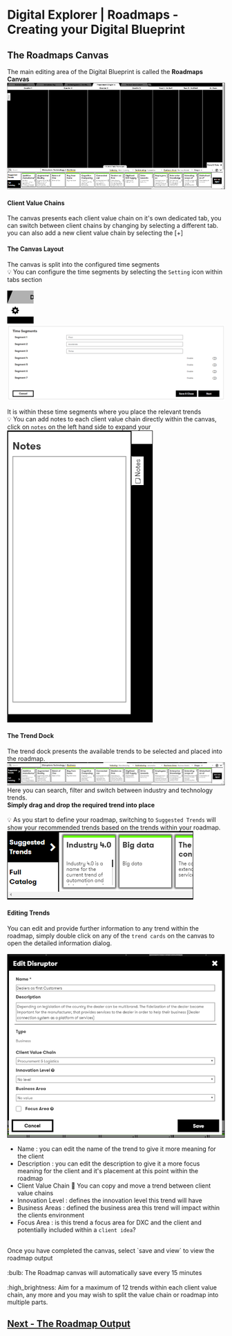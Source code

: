 # Digital Explorer | Roadmaps - Creating your Digital Blueprint

## The Roadmaps Canvas
The main editing area of the Digital Blueprint is called the **Roadmaps Canvas**
![agenda1](images/agenda9.png)<br>

#### Client Value Chains
The canvas presents each client value chain on it's own dedicated tab, you can switch between client chains by changing by selecting a different tab.  you can also add a new client value chain by selecting the [+] 

#### The Canvas Layout
The canvas is split into the configured time segments<br>
:bulb: You can configure the time segments by selecting the `Setting` icon within tabs section<br><br>
![agenda1](images/advancedSettingsCanvas.png)<br>
![agenda1](images/advancedSettings.png)<br>

It is within these time segments where you place the relevant trends<br>
:bulb: You can add notes to each client value chain directly within the canvas, click on `notes` on the left hand side to expand your <br>
![agenda1](images/agenda10.png)<br>

#### The Trend Dock
The trend dock presents the available trends to be selected and placed into the roadmap.
![agenda1](images/agenda11.png)<br>
Here you can search, filter and switch between industry and technology trends.<br>
**Simply drag and drop the required trend into place**<br><br>
:bulb: As you start to define your roadmap, switching to `Suggested Trends` will show your recommended trends based on the trends within your roadmap.<br>
![agenda1](images/agenda20.png)<br>

#### Editing Trends
You can edit and provide further information to any trend within the roadmap, simply double click on any of the `trend cards` on the canvas to open the detailed information dialog.<br><br>
![agenda1](images/agenda12.png)<br>
- Name : you can edit the name of the trend to give it more meaning for the client
- Description : you can edit the description to give it a more focus meaning for the client and it's placement at this point within the roadmap
- Client Value Chain :information_desk_person: You can copy and move a trend between client value chains
- Innovation Level : defines the innovation level this trend will have 
- Business Areas : defined the business area this trend will impact within the clients environment
- Focus Area : is this trend a focus area for DXC and the client and potentially included within a `client idea`?

<br>
Once you have completed the canvas, select `save and view` to view the roadmap output<br>
<br>
:bulb: The Roadmap canvas will automatically save every 15 minutes<br><br>
:high_brightness: Aim for a maximum of 12 trends within each client value chain, any more and you may wish to split the value chain or roadmap into multiple parts.<br>

## [Next - The Roadmap Output](RoadmapOutput.md)